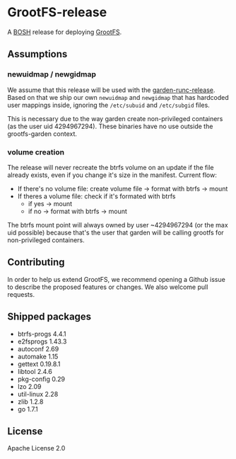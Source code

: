 # GrootFS-release

A [BOSH](http://docs.cloudfoundry.org/bosh/) release for deploying
[GrootFS](https://github.com/cloudfoundry/grootfs).

## Assumptions

### newuidmap / newgidmap

We assume that this release will be used with the
[garden-runc-release](https://github.com/cloudfoundry/garden-runc-release).
Based on that we ship our own `newuidmap` and `newgidmap` that has hardcoded
user mappings inside, ignoring the `/etc/subuid` and `/etc/subgid` files.

This is necessary due to the way garden create non-privileged containers
(as the user uid 4294967294). These binaries have no use outside the
grootfs-garden context.

### volume creation

The release will never recreate the btrfs volume on an update if the file already exists,
even if you change it's size in the manifest. Current flow:

* If there's no volume file: create volume file -> format with btrfs -> mount
* If theres a volume file: check if it's formated with btrfs
  * if yes -> mount
  * if no -> format with btrfs -> mount

The btrfs mount point will always owned by user ~4294967294 (or the max uid possible)
because that's the user that garden will be calling grootfs for non-privileged containers.

## Contributing

In order to help us extend GrootFS, we recommend opening a Github issue to
describe the proposed features or changes. We also welcome pull requests.

## Shipped packages

* btrfs-progs 4.4.1
* e2fsprogs 1.43.3
* autoconf 2.69
* automake 1.15
* gettext 0.19.8.1
* libtool 2.4.6
* pkg-config 0.29
* lzo 2.09
* util-linux 2.28
* zlib 1.2.8
* go 1.7.1

## License

Apache License 2.0
